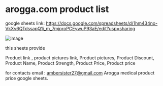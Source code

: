# arogga.com product list
google sheets link: https://docs.google.com/spreadsheets/d/1hm434no-VkXv6QTdssapQ1i_m_7mjproPCEywuP93aE/edit?usp=sharing

![image](https://github.com/samiulazam/arogga.com/assets/30855326/a0fa170a-52b7-476e-b5bd-99e55f0c1b6b)


this sheets provide

Product link ,	product pictures link,	Product pictures,	Product Discount,	Product Name, 	Product Strength,	Product Price,	Product price

for contacts email : ambersister27@gmail.com
Arogga medical product price google sheets.
